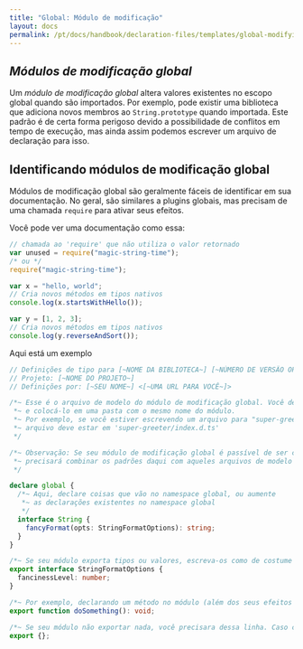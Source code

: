 ```yaml
---
title: "Global: Módulo de modificação"
layout: docs
permalink: /pt/docs/handbook/declaration-files/templates/global-modifying-module-d-ts.html
---
```


## _Módulos de modificação global_

Um _módulo de modificação global_ altera valores existentes no escopo global quando são importados.
Por exemplo, pode existir uma biblioteca que adiciona novos membros ao `String.prototype` quando importada.
Este padrão é de certa forma perigoso devido a possibilidade de conflitos em tempo de execução,
mas ainda assim podemos escrever um arquivo de declaração para isso.

## Identificando módulos de modificação global

Módulos de modificação global são geralmente fáceis de identificar em sua documentação.
No geral, são similares a plugins globais, mas precisam de uma chamada `require` para ativar seus efeitos.

Você pode ver uma documentação como essa:

```js
// chamada ao 'require' que não utiliza o valor retornado
var unused = require("magic-string-time");
/* ou */
require("magic-string-time");

var x = "hello, world";
// Cria novos métodos em tipos nativos
console.log(x.startsWithHello());

var y = [1, 2, 3];
// Cria novos métodos em tipos nativos
console.log(y.reverseAndSort());
```

Aqui está um exemplo

```ts
// Definições de tipo para [~NOME DA BIBLIOTECA~] [~NÚMERO DE VERSÃO OPCIONAL~]
// Projeto: [~NOME DO PROJETO~]
// Definições por: [~SEU NOME~] <[~UMA URL PARA VOCÊ~]>

/*~ Esse é o arquivo de modelo do módulo de modificação global. Você deve renomeá-lo para index.d.ts
 *~ e colocá-lo em uma pasta com o mesmo nome do módulo.
 *~ Por exemplo, se você estiver escrevendo um arquivo para "super-greeter", este
 *~ arquivo deve estar em 'super-greeter/index.d.ts'
 */

/*~ Observação: Se seu módulo de modificação global é passível de ser chamado ou instanciado, você
 *~ precisará combinar os padrões daqui com aqueles arquivos de modelo na classe ou função de módulo
 */

declare global {
  /*~ Aqui, declare coisas que vão no namespace global, ou aumente
   *~ as declarações existentes no namespace global
   */
  interface String {
    fancyFormat(opts: StringFormatOptions): string;
  }
}

/*~ Se seu módulo exporta tipos ou valores, escreva-os como de costume */
export interface StringFormatOptions {
  fancinessLevel: number;
}

/*~ Por exemplo, declarando um método no módulo (além dos seus efeitos colaterais globais) */
export function doSomething(): void;

/*~ Se seu módulo não exportar nada, você precisara dessa linha. Caso contrário, exclua-a  */
export {};
```
